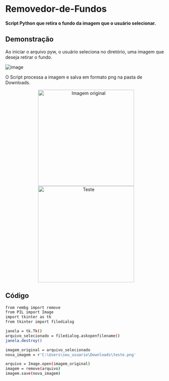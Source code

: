 # Removedor-de-Fundos
<b> Script Python que retira o fundo da imagem que o usuário selecionar.</b>

## Demonstração

Ao iniciar o arquivo pyw, o usuário seleciona no diretório, uma imagem que deseja retirar o fundo.

![image](https://github.com/user-attachments/assets/f0d92a19-b4c7-48ed-8de3-36387b07bcb0)


O Script processa a imagem e salva em formato png na pasta de Downloads.

<p align="center">
  <img src="https://github.com/user-attachments/assets/d99ee621-f5b3-4e87-9650-b14830289e15" alt="Imagem original" width="300"/>

  <img src="https://github.com/user-attachments/assets/e8507205-7b42-4329-b405-381856607953" alt="Teste" width="300"/>
</p>



## Código
``` bash
from rembg import remove
from PIL import Image
import tkinter as tk
from tkinter import filedialog

janela = tk.Tk()
arquivo_selecionado = filedialog.askopenfilename()
janela.destroy()

imagem_original = arquivo_selecionado
nova_imagem = r'C:\Users\seu_usuario\Downloads\teste.png'

arquivo = Image.open(imagem_original)
imagem = remove(arquivo)
imagem.save(nova_imagem)
```
